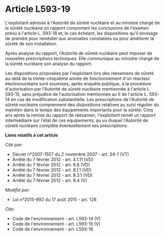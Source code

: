 # Article L593-19

L'exploitant adresse à l'Autorité de sûreté nucléaire et au ministre chargé de la sûreté nucléaire un rapport comportant les
conclusions de l'examen prévu à l'article L. 593-18 et, le cas échéant, les dispositions qu'il envisage de prendre pour
remédier aux anomalies constatées ou pour améliorer la sûreté de son installation. 

Après analyse du rapport, l'Autorité de sûreté nucléaire peut imposer de nouvelles prescriptions techniques. Elle communique
au ministre chargé de la sûreté nucléaire son analyse du rapport. 

Les dispositions proposées par l'exploitant lors des réexamens de sûreté au-delà de la trente-cinquième année de
fonctionnement d'un réacteur électronucléaire sont soumises, après enquête publique, à la procédure d'autorisation par
l'Autorité de sûreté nucléaire mentionnée à l'article L. 593-15, sans préjudice de l'autorisation mentionnée au II de
l'article L. 593-14 en cas de modification substantielle. Les prescriptions de l'Autorité de sûreté nucléaire comprennent des
dispositions relatives au suivi régulier du maintien dans le temps des équipements importants pour la sûreté. Cinq ans après
la remise du rapport de réexamen, l'exploitant remet un rapport intermédiaire sur l'état de ces équipements, au vu duquel
l'Autorité de sûreté nucléaire complète éventuellement ses prescriptions.

**Liens relatifs à cet article**

_Cité par_:

  - Décret n°2007-1557 du 2 novembre 2007 - art. 24-1 (VT)
  - Arrêté du 7 février 2012 - art. 4.1.11 (VD)
  - Arrêté du 7 février 2012 - art. 6.8 (VD)
  - Arrêté du 7 février 2012 - art. 8.1.1 (VD)
  - Arrêté du 7 février 2012 - art. 8.3.1 (VD)
  - Arrêté du 7 février 2012 - art. 9.4 (V)

_Modifié par_:

  - Loi n°2015-992 du 17 août 2015 - art. 126

_Cite_:

  - Code de l'environnement - art. L593-14 (V)
  - Code de l'environnement - art. L593-15 (V)
  - Code de l'environnement - art. L593-18
